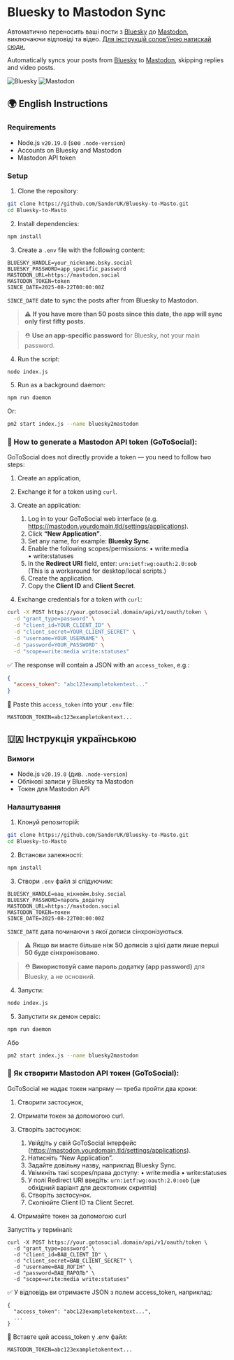 # Bluesky to Mastodon Sync

Автоматично переносить ваші пости з [Bluesky](https://bsky.app/) до [Mastodon](https://joinmastodon.org/), виключаючи відповіді та відео. [Для інструкцій солов'їною натискай сюди.](#-інструкція-українською)

Automatically syncs your posts from [Bluesky](https://bsky.app/) to [Mastodon](https://joinmastodon.org/), skipping replies and video posts.

![Bluesky](./img/bluesky.png)
![Mastodon](./img/mastodon.png)

## 🌍 English Instructions

### Requirements

* Node.js `v20.19.0` (see `.node-version`)
* Accounts on Bluesky and Mastodon
* Mastodon API token

### Setup

1. Clone the repository:

```bash
git clone https://github.com/SandorUK/Bluesky-to-Masto.git
cd Bluesky-to-Masto
```

2. Install dependencies:

```bash
npm install
```

3. Create a `.env` file with the following content:

```
BLUESKY_HANDLE=your_nickname.bsky.social
BLUESKY_PASSWORD=app_specific_password
MASTODON_URL=https://mastodon.social
MASTODON_TOKEN=token
SINCE_DATE=2025-08-22T00:00:00Z
```

`SINCE_DATE` date to sync the posts after from Bluesky to Mastodon.

> ⚠️ **If you have more than 50 posts since this date, the app will sync only first fifty posts.**

> ⛑️ **Use an app-specific password** for Bluesky, not your main password.

4. Run the script:

```bash
node index.js
```

5. Run as a background daemon:

```bash
npm run daemon
```

Or:

```bash
pm2 start index.js --name bluesky2mastodon
```

### 📆 How to generate a Mastodon API token (GoToSocial):

GoToSocial does not directly provide a token — you need to follow two steps:
1. Create an application,
2. Exchange it for a token using `curl`.

1. Create an application:
    1. Log in to your GoToSocial web interface (e.g. https://mastodon.yourdomain.tld/settings/applications).
    2. Click **“New Application”**.
    3. Set any name, for example: **Bluesky Sync**.
    4. Enable the following scopes/permissions:
        • write:media  
        • write:statuses  
    5. In the **Redirect URI** field, enter:
       `urn:ietf:wg:oauth:2.0:oob`  
       (This is a workaround for desktop/local scripts.)
    6. Create the application.
    7. Copy the **Client ID** and **Client Secret**.

2. Exchange credentials for a token with `curl`:

```bash
curl -X POST https://your.gotosocial.domain/api/v1/oauth/token \
  -d "grant_type=password" \
  -d "client_id=YOUR_CLIENT_ID" \
  -d "client_secret=YOUR_CLIENT_SECRET" \
  -d "username=YOUR_USERNAME" \
  -d "password=YOUR_PASSWORD" \
  -d "scope=write:media write:statuses"
```

✅ The response will contain a JSON with an `access_token`, e.g.:

```json
{
  "access_token": "abc123exampletokentext..."
}
```

🔐 Paste this `access_token` into your `.env` file:

```
MASTODON_TOKEN=abc123exampletokentext...
```

## 🇺🇦 Інструкція українською

### Вимоги

* Node.js `v20.19.0` (див. `.node-version`)
* Облікові записи у Bluesky та Mastodon
* Токен для Mastodon API

### Налаштування

1. Клонуй репозиторій:

```bash
git clone https://github.com/SandorUK/Bluesky-to-Masto.git
cd Bluesky-to-Masto
```

2. Встанови залежності:

```bash
npm install
```

3. Створи `.env` файл зі слідуючим:

```
BLUESKY_HANDLE=ваш_нікнейм.bsky.social
BLUESKY_PASSWORD=пароль_додатку
MASTODON_URL=https://mastodon.social
MASTODON_TOKEN=токен
SINCE_DATE=2025-08-22T00:00:00Z
```

`SINCE_DATE` дата починаючи з якої дописи сінхронізуються.

> ⚠️ **Якщо ви маєте більше ніж 50 дописів з цієї дати лише перші 50 буде сінхронізовано.**

> ⛑️ **Використовуй саме пароль додатку (app password)** для Bluesky, а не основний.

4. Запусти:

```bash
node index.js
```

5. Запустити як демон сервіс:

```bash
npm run daemon
```

Або
```bash
pm2 start index.js --name bluesky2mastodon
```

### 📆 Як створити Mastodon API токен (GoToSocial):

GoToSocial не надає токен напряму — треба пройти два кроки:
1. Створити застосунок,
2. Отримати токен за допомогою curl.

1. Створіть застосунок:
	1.	Увійдіть у свій GoToSocial інтерфейс (https://mastodon.yourdomain.tld/settings/applications).
	2.	Натисніть “New Application”.
	3.	Задайте довільну назву, наприклад Bluesky Sync.
	4.	Увімкніть такі scopes/права доступу:
	•	write:media
	•	write:statuses
	5.	У полі Redirect URI введіть:
`urn:ietf:wg:oauth:2.0:oob`
(це обхідний варіант для десктопних скриптів)
	6.	Створіть застосунок.
	7.	Скопіюйте Client ID та Client Secret.

2. Отримайте токен за допомогою curl

Запустіть у терміналі:
```
curl -X POST https://your.gotosocial.domain/api/v1/oauth/token \
  -d "grant_type=password" \
  -d "client_id=ВАШ_CLIENT_ID" \
  -d "client_secret=ВАШ_CLIENT_SECRET" \
  -d "username=ВАШ_ЛОГІН" \
  -d "password=ВАШ_ПАРОЛЬ" \
  -d "scope=write:media write:statuses"
  ```
✅ У відповідь ви отримаєте JSON з полем access_token, наприклад:

```
{
  "access_token": "abc123exampletokentext...",
  ...
}
```

🔐 Вставте цей access_token у .env файл:

```
MASTODON_TOKEN=abc123exampletokentext...
```